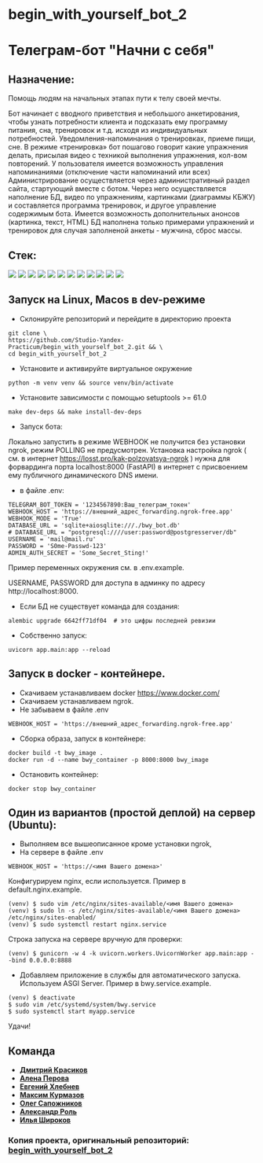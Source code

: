 # begin_with_yourself_bot_2 
# Телеграм-бот "Начни с себя"

## Назначение:
Помощь людям на начальных этапах пути к телу своей мечты.

Бот начинает с вводного приветствия и небольшого анкетирования, чтобы узнать потребности клиента и подсказать ему программу питания, сна, тренировок и т.д. исходя из индивидуальных потребностей. Уведомления-напоминания о тренировках, приеме пищи, сне. В режиме «тренировка» бот пошагово говорит какие упражнения делать, присылая видео с техникой выполнения упражнения, кол-вом повторений. У пользователя имеется возможность управления напоминаниями (отключение части напоминаний или всех)
Администрирование осуществляется через административный раздел сайта, стартующий вместе с ботом. Через него осуществляется наполнение БД, видео по упражнениям, картинками (диаграммы КБЖУ) и составляется программа тренировок, и другое управление содержимым бота. Имеется возможность дополнительных анонсов (картинка, текст, HTML)
БД наполнена только примерами упражнений и тренировок для случая заполненой анкеты - мужчина, сброс массы.

## Cтек:

![](https://img.shields.io/badge/Python-Version:_3.10.13-blue?logo=python&style=plastic)
![](https://img.shields.io/badge/FastAPI-Version:_0.110.0-blue?logo=fastapi&style=plastic)
![](https://img.shields.io/badge/Aiogram-Version:_3.4.1-blue?logo=fastapi&style=plastic)
![](https://img.shields.io/badge/SQLAlchemy-Version:_2.0.29-blue?logo=sqlalchemy&style=plastic)
![](https://img.shields.io/badge/Aiosqlite-Version:_0.20.0-blue?logo=apscedule&style=plastic)
![](https://img.shields.io/badge/Sqladmin-Version:_0.16.1-blue?logo=apscedule&style=plastic)
![](https://img.shields.io/badge/Pydantic-Version:_2.2.1-blue?logo=pydantic&style=plastic)
![](https://img.shields.io/badge/Alembic-Version:_1.13.1-blue?logo=alembic&style=plastic)
![](https://img.shields.io/badge/APScheduler-Version:_7.4.2-blue?logo=apscedule&style=plastic)
![](https://img.shields.io/badge/Pytz-Version:_2024.1-blue?logo=apscedule&style=plastic)
![](https://img.shields.io/badge/Gunicorn-Version:_22.0.0-blue?logo=apscedule&style=plastic)
![](https://img.shields.io/badge/Uvicorn-Version:_0.17.6-blue?logo=uvicorn&style=plastic)

## Запуск на Linux, Macos в dev-режиме

- Склонируйте репозиторий и перейдите в директорию проекта

```shell
git clone \
https://github.com/Studio-Yandex-Practicum/begin_with_yourself_bot_2.git && \
cd begin_with_yourself_bot_2
```

- Установите и активируйте виртуальное окружение

```shell
python -m venv venv && source venv/bin/activate
```

- Установите зависимости с помощью setuptools >= 61.0

```shell
make dev-deps && make install-dev-deps
```

 - Запуск бота:

Локально запустить в режиме WEBHOOK не получится без установки ngrok, режим POLLING не предусмотрен. Установка наcтройка ngrok ( см. в интернет https://losst.pro/kak-polzovatsya-ngrok ) нужна для форвардинга порта localhost:8000 (FastAPI) в интернет с присвоением ему публичного динамического DNS имени.

* в файле .env:

```text
TELEGRAM_BOT_TOKEN = '1234567890:Ваш_телеграм_токен'
WEBHOOK_HOST = 'https://внешний_адрес_forwarding.ngrok-free.app'
WEBHOOK_MODE = 'True'
DATABASE_URL = 'sqlite+aiosqlite:///./bwy_bot.db'
# DATABASE_URL = "postgresql:////user:password@postgresserver/db"
USERNAME = 'mail@mail.ru'
PASSWORD = 'S0me-Passwd-123'
ADMIN_AUTH_SECRET = 'Some_Secret_Sting!' 

```
Пример переменных окружения см. в .env.example.

USERNAME, PASSWORD для доступа в админку по адресу http://localhost:8000.
* Если БД не существует команда для создания:

```shell
alembic upgrade 6642ff71df04  # это цифры последней ревизии 
```

* Cобственно запуск:

```shell
uvicorn app.main:app --reload
```

## Запуск в docker - контейнере.

* Скачиваем устанавливаем docker https://www.docker.com/
* Скачиваем устанавливаем ngrok.
* Не забываем в файле .env 

```text
WEBHOOK_HOST = 'https://внешний_адрес_forwarding.ngrok-free.app'
```

* Cборка образа, запуск в контейнере:

```shell
docker build -t bwy_image .
docker run -d --name bwy_container -p 8000:8000 bwy_image
```

* Остановить контейнер:

```shell
docker stop bwy_container
```

 ## Один из вариантов (простой деплой) на сервер (Ubuntu):

* Выполняем все вышеописанное кроме установки ngrok, 
* На сервере в файле .env 

```text
WEBHOOK_HOST = 'https://<имя Вашего домена>'
```

Конфигурируем nginx, если используется. Пример в default.nginx.example.

```shell
(venv) $ sudo vim /etc/nginx/sites-available/<имя Вашего домена>
(venv) $ sudo ln -s /etc/nginx/sites-available/<имя Вашего домена> /etc/nginx/sites-enabled/
(venv) $ sudo systemctl restart nginx.service
```

Строка запуска на сервере вручную для проверки:

```shell
(venv) $ gunicorn -w 4 -k uvicorn.workers.UvicornWorker app.main:app --bind 0.0.0.0:8888
```

* Добавляем приложение в службы для автоматического запуска.
Используем ASGI Server. Пример в bwy.service.example.

```shell
(venv) $ deactivate
$ sudo vim /etc/systemd/system/bwy.service
$ sudo systemctl start myapp.service
```

Удачи!

## Команда

* [**Дмитрий Красиков**](https://github.com/Krasikoff)
* [**Алена Перова**](https://github.com/AIPerova)
* [**Евгений Хлебнев**](https://github.com/Evgenmater)
* [**Максим Курмазов**](https://github.com/MaksimKurmazov)
* [**Олег Сапожников**](https://github.com/mign0n)
* [**Александр Роль**](https://github.com/RolAlek)
* [**Илья Широков**](https://github.com/Elias-Wide)

### Копия проекта, оригинальный репозиторий: [**begin_with_yourself_bot_2**](https://github.com/Studio-Yandex-Practicum/begin_with_yourself_bot_2)
